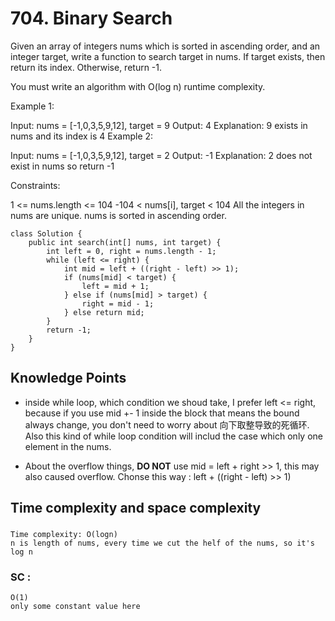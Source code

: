# 704. Binary Search

Given an array of integers nums which is sorted in ascending order, and an integer target, write a function to search target in nums. If target exists, then return its index. Otherwise, return -1.

You must write an algorithm with O(log n) runtime complexity.

 
Example 1:

Input: nums = [-1,0,3,5,9,12], target = 9
Output: 4
Explanation: 9 exists in nums and its index is 4
Example 2:

Input: nums = [-1,0,3,5,9,12], target = 2
Output: -1
Explanation: 2 does not exist in nums so return -1
 

Constraints:

1 <= nums.length <= 104
-104 < nums[i], target < 104
All the integers in nums are unique.
nums is sorted in ascending order.

```
class Solution {
    public int search(int[] nums, int target) {
        int left = 0, right = nums.length - 1;
        while (left <= right) {
            int mid = left + ((right - left) >> 1);
            if (nums[mid] < target) {
                left = mid + 1;
            } else if (nums[mid] > target) {
                right = mid - 1;
            } else return mid;
        }
        return -1;
    }
}
```
## Knowledge Points

* inside while loop, which condition we shoud take, I prefer left <= right, because if you use mid +- 1 inside the block that means the bound always change, you don't need to worry about 向下取整导致的死循环. Also this kind of while loop condition will includ the case which only one element in the nums.

* About the overflow things, __DO NOT__ use mid = left + right >> 1, this may also caused overflow. Chonse this way : left + ((right - left) >> 1) 

## Time complexity and space complexity
###
    Time complexity: O(logn) 
    n is length of nums, every time we cut the helf of the nums, so it's log n
### SC :
    O(1) 
    only some constant value here